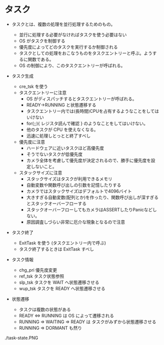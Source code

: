 # タスク

* タスクとは、複数の処理を並行処理するためのもの。
  * 並行に処理する必要がなければタスクを使う必要はない
  * OS がタスクを制御する
  * 優先度によってどのタスクを実行するか制御される
  * タスクとしての処理をおこなうものをタスクエントリーと呼ぶ。ようするに関数である。
  * OS の制御により、このタスクエントリーが呼ばれる。

* タスク生成
  * cre_tsk を使う
  * タスクエントリーに注意
    * OS がディスパッチするとタスクエントリーが呼ばれる。
    * READY→RUNNING と状態遷移する
    * タスクエントリー内では(長時間)CPUを占有するようなことをしてはいけない
    * for(;;){ レジスタ読んで確認 } のようなことをしてはいけない。
    * 他のタスクが CPU を使えなくなる。
    * 迅速に処理しとっとと終了すべし
  * 優先度に注意
    * ハードウェアに近いタスクほど高優先度
    * そうでないタスクが低優先度
    * カメラ全体を考慮して優先度が決定されるので、勝手に優先度を設定しないこと。
  * スタックサイズに注意
    * スタックサイズはタスクが利用できるメモリ
    * 自動変数や関数呼び出しの引数を記憶したりする
    * カメラではスタックサイズはデフォルトで4096バイト
    * 大きすぎる自動変数(配列とか)を作ったり、関数呼び出しが深すぎるとスタックオーバーフローする
    * スタックオーバーフローしてもカメラはASSERTしたりPanicなどしない。
    * 原因調査しづらい非常に厄介な現象となるので注意

* タスク終了
  * ExitTask を使う (タスクエントリー内で呼ぶ)
  * タスク終了するときは ExitTask すべし

* タスク情報
  * chg_pri 優先度変更
  * ref_tsk タスク状態参照
  * slp_tsk タスクを WAIT へ状態遷移させる
  *  wup_tsk タスクを READY へ状態遷移させる

* 状態遷移
  * タスクは複数の状態がある
  * READY <=> RUNNING は OS によって遷移される
  * RUNNING => WAITING => READY は タスクがみずから状態遷移させる
  * RUNNING => DORMANT も然り

./task-state.PNG
